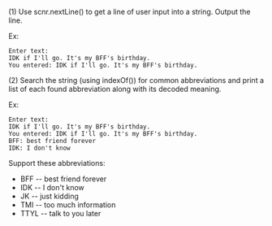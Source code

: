(1) Use scnr.nextLine() to get a line of user input into a string. Output the line.

Ex:
```
Enter text:
IDK if I'll go. It's my BFF's birthday.
You entered: IDK if I'll go. It's my BFF's birthday.
```
(2) Search the string (using indexOf()) for common abbreviations and print a list of each found abbreviation along with its decoded meaning.

Ex:
```
Enter text:
IDK if I'll go. It's my BFF's birthday.
You entered: IDK if I'll go. It's my BFF's birthday.
BFF: best friend forever
IDK: I don't know
```
Support these abbreviations:

* BFF -- best friend forever
* IDK -- I don't know
* JK -- just kidding
* TMI -- too much information
* TTYL -- talk to you later
